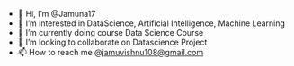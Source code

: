 - 👋 Hi, I’m @Jamuna17
- 👀 I’m interested in DataScience, Artificial Intelligence, Machine Learning
- 🌱 I’m currently doing course Data Science Course
- 💞️ I’m looking to collaborate on Datascience Project
- 📫 How to reach me @jamuvishnu108@gmail.com

<!---
Jamuna17/Jamuna17 is a ✨ special ✨ repository because its `README.md` (this file) appears on your GitHub profile.
You can click the Preview link to take a look at your changes.
--->

